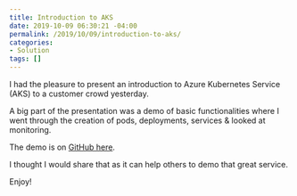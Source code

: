 ```yaml
---
title: Introduction to AKS
date: 2019-10-09 06:30:21 -04:00
permalink: /2019/10/09/introduction-to-aks/
categories:
- Solution
tags: []
---
```

I had the pleasure to present an introduction to Azure Kubernetes Service (AKS) to a customer crowd yesterday.

A big part of the presentation was a demo of basic functionalities where I went through the creation of pods, deployments, services &amp; looked at monitoring.

The demo is on <a href="https://github.com/vplauzon/azure-training/tree/master/aks-intro">GitHub here</a>.

I thought I would share that as it can help others to demo that great service.

Enjoy!